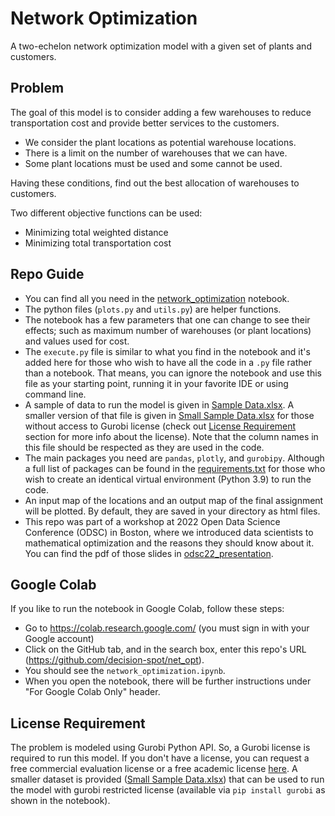 # Network Optimization
A two-echelon network optimization model with a given set of plants and customers.

## Problem
The goal of this model is to consider adding a few warehouses to reduce transportation cost and provide better services to the customers.

- We consider the plant locations as potential warehouse locations.
- There is a limit on the number of warehouses that we can have.
- Some plant locations must be used and some cannot be used.

Having these conditions, find out the best allocation of warehouses to customers.

Two different objective functions can be used:
- Minimizing total weighted distance
- Minimizing total transportation cost

## Repo Guide
- You can find all you need in the [network_optimization](network_optimization.ipynb) notebook.
- The python files (`plots.py` and `utils.py`) are helper functions.
- The notebook has a few parameters that one can change to see their effects; such as
maximum number of warehouses (or plant locations) and values used for cost.
- The `execute.py` file is similar to what you find in the notebook and it's added here
for those who wish to have all the code in a `.py` file rather than a notebook. 
That means, you can ignore the notebook and use this file as your starting point, 
running it in your favorite IDE or using command line. 
- A sample of data to run the model is given in [Sample Data.xlsx](Sample%20Data.xlsx).
A smaller version of that file is given in [Small Sample Data.xlsx](Small%20Sample%20Data.xlsx)
for those without access to Gurobi license 
(check out [License Requirement](#license-requirement) section for more info about the license).
Note that the column names in this file should be respected as they are used in the code.
- The main packages you need are `pandas`, `plotly`, and `gurobipy`. 
Although a full list of packages can be found in the [requirements.txt](requirements.txt) 
for those who wish to create an identical virtual environment (Python 3.9) to run the code.  
- An input map of the locations and an output map of the final assignment will be plotted.
By default, they are saved in your directory as html files.
- This repo was part of a workshop at 2022 Open Data Science Conference (ODSC) in Boston, where
we introduced data scientists to mathematical optimization and the reasons they should know about it.
You can find the pdf of those slides in [odsc22_presentation](odsc22_presentation.pdf). 

## Google Colab
If you like to run the notebook in Google Colab, follow these steps:
- Go to https://colab.research.google.com/ (you must sign in with your Google account)
- Click on the GitHub tab, and in the search box, enter this repo's URL (https://github.com/decision-spot/net_opt).
- You should see the `network_optimization.ipynb`.
- When you open the notebook, there will be further instructions under "For Google Colab Only" header. 

## License Requirement
The problem is modeled using Gurobi Python API. So, a Gurobi license is required to run this model.
If you don't have a license, you can request a free commercial evaluation license 
or a free academic license [here](https://www.gurobi.com/downloads/).
A smaller dataset is provided ([Small Sample Data.xlsx](Small%20Sample%20Data.xlsx))
that can be used to run the model with gurobi restricted license (available via 
`pip install gurobi` as shown in the notebook).